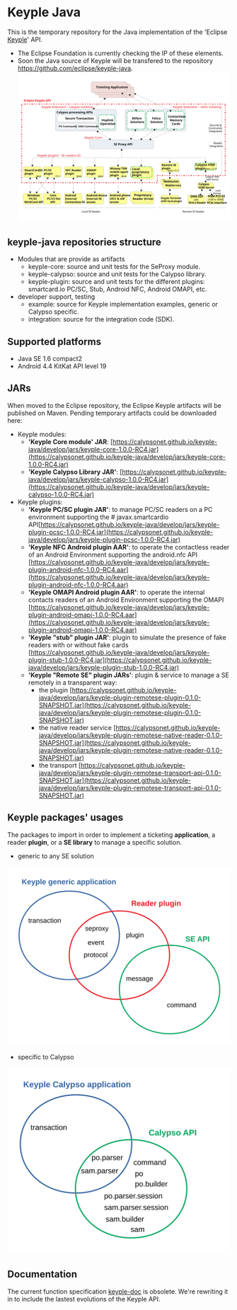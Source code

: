 # Keyple Java

This is the temporary repository for the Java implementation of the 'Eclipse [Keyple](https://keyple.org/)' API.
- The Eclipse Foundation is currently checking the IP of these elements.
- Soon the Java source of Keyple will be transfered to the repository https://github.com/eclipse/keyple-java.
![global architecture](doc/20181123-Keyple-components.svg "keyple SDK global architecture")

## keyple-java repositories structure

- Modules that are provide as artifacts
  - keyple-core: source and unit tests for the SeProxy module.
  - keyple-calypso: source and unit tests for the Calypso library.
  - keyple-plugin: source and unit tests for the different plugins: smartcard.io PC/SC, Stub, Android NFC, Android OMAPI, etc.
- developer support, testing
  - example: source for Keyple implementation examples, generic or Calypso specific.
  - integration: source for the integration code (SDK).

## Supported platforms
- Java SE 1.6 compact2
- Android 4.4 KitKat API level 19

## JARs
When moved to the Eclipse repository, the Eclipse Keyple artifacts will be published on Maven. Pending temporary artifacts could be downloaded here:

- Keyple modules:
  - **'Keyple Core module' JAR**:  [https://calypsonet.github.io/keyple-java/develop/jars/keyple-core-1.0.0-RC4.jar](https://calypsonet.github.io/keyple-java/develop/jars/keyple-core-1.0.0-RC4.jar)
  - **'Keyple Calypso Library JAR'**: [https://calypsonet.github.io/keyple-java/develop/jars/keyple-calypso-1.0.0-RC4.jar](https://calypsonet.github.io/keyple-java/develop/jars/keyple-calypso-1.0.0-RC4.jar)
- Keyple plugins:
  - **'Keyple PC/SC plugin JAR'**: to manage PC/SC readers on a PC environment supporting the # javax.smartcardio API[https://calypsonet.github.io/keyple-java/develop/jars/keyple-plugin-pcsc-1.0.0-RC4.jar](https://calypsonet.github.io/keyple-java/develop/jars/keyple-plugin-pcsc-1.0.0-RC4.jar)
  - **'Keyple NFC Android plugin AAR'**: to operate the contactless reader of an Android Environment supporting the android.nfc API [https://calypsonet.github.io/keyple-java/develop/jars/keyple-plugin-android-nfc-1.0.0-RC4.aar](https://calypsonet.github.io/keyple-java/develop/jars/keyple-plugin-android-nfc-1.0.0-RC4.aar)
  - **'Keyple OMAPI Android plugin AAR'**: to operate the internal contacts readers of an Android Environment supporting the OMAPI [https://calypsonet.github.io/keyple-java/develop/jars/keyple-plugin-android-omapi-1.0.0-RC4.aar](https://calypsonet.github.io/keyple-java/develop/jars/keyple-plugin-android-omapi-1.0.0-RC4.aar)
  - **'Keyple "stub" plugin JAR'**: plugin to simulate the presence of fake readers with or without fake cards [https://calypsonet.github.io/keyple-java/develop/jars/keyple-plugin-stub-1.0.0-RC4.jar](https://calypsonet.github.io/keyple-java/develop/jars/keyple-plugin-stub-1.0.0-RC4.jar)
  - **'Keyple "Remote SE" plugin JARs'**: plugin & service to manage a SE remotely in a transparent way:
    - the plugin [https://calypsonet.github.io/keyple-java/develop/jars/keyple-plugin-remotese-plugin-0.1.0-SNAPSHOT.jar](https://calypsonet.github.io/keyple-java/develop/jars/keyple-plugin-remotese-plugin-0.1.0-SNAPSHOT.jar)
    - the native reader service [https://calypsonet.github.io/keyple-java/develop/jars/keyple-plugin-remotese-native-reader-0.1.0-SNAPSHOT.jar](https://calypsonet.github.io/keyple-java/develop/jars/keyple-plugin-remotese-native-reader-0.1.0-SNAPSHOT.jar)
    - the transport [https://calypsonet.github.io/keyple-java/develop/jars/keyple-plugin-remotese-transport-api-0.1.0-SNAPSHOT.jar](https://calypsonet.github.io/keyple-java/develop/jars/keyple-plugin-remotese-transport-api-0.1.0-SNAPSHOT.jar)

## Keyple packages' usages
The packages to import in order to implement a ticketing **application**, a reader **plugin**, or a **SE library** to manage a specific solution.

- generic to any SE solution

![generic packages](doc/SeProxyPackage.svg "Keyple generic packages")

- specific to Calypso

![Calypso packages](doc/CalypsoPackage.svg "Calypso packages")

## Documentation
The current function specification [keyple-doc](https://calypsonet.github.io/keyple-doc/) is obsolete. We're rewriting it in to include the lastest evolutions of the Keyple API.
